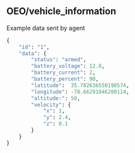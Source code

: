 ## OEO/vehicle\_information

Example data sent by agent

```py
{
    "id": "1",
    "data": {
        "status": "armed",
        "battery_voltage": 12.8,
        "battery_current": 2,
        "battery_percent": 90,
        "latitude":  35.782636550190574,
        "longitude": -78.66291046200114,
        "altitude:": 50,
        "velocity": {
            "x": 1,
            "y": 2.4,
            "z": 0.1
        }
    }
}
```
